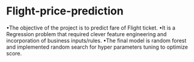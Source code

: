 # Flight-price-prediction
•The objective of the project is to predict fare of Flight ticket.
•It is a Regression problem that required clever feature engineering and incorporation of business inputs/rules.
•The final model is random forest and implemented random search for hyper parameters tuning to optimize score.
